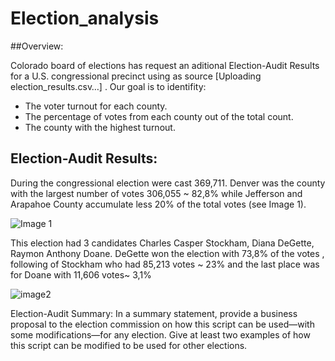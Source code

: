 # Election_analysis

##Overview:

Colorado board of elections has request an aditional Election-Audit Results for a U.S. congressional precinct using as source [Uploading election_results.csv…]
. Our goal is to identifity:

- The voter turnout for each county.
- The percentage of votes from each county out of the total count.
- The county with the highest turnout.

## Election-Audit Results:

During the congressional election were cast 369,711. Denver was the county with the largest number of votes 306,055 ~ 82,8% while Jefferson and Arapahoe County accumulate less 20% of the total votes (see Image 1).

![Image 1](https://user-images.githubusercontent.com/120151872/212203512-bedd053a-67ca-4d16-824e-1089319160c1.PNG)

This election had 3 candidates  Charles Casper Stockham,  Diana DeGette, Raymon Anthony Doane. DeGette won the election with 73,8% of the votes , following of Stockham who had 85,213 votes ~ 23%  and the last place was for Doane with 11,606 votes~ 3,1% 

![image2](https://user-images.githubusercontent.com/120151872/212204443-16a1b388-79ca-4bff-a62b-b1045423e4cc.PNG)

Election-Audit Summary: In a summary statement, provide a business proposal to the election commission on how this script can be used—with some modifications—for any election. Give at least two examples of how this script can be modified to be used for other elections.
